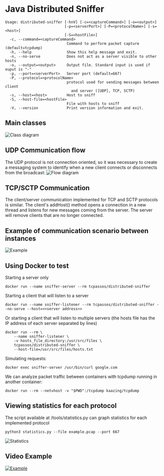 # Java Distributed Sniffer
```console
Usage: distributed-sniffer [-hnV] [-c=<captureCommand>] [-o=<output>]
                           [-p=<serverPort>] [-P=<protocolName>] [-s=<host>]
                           [-S=<hostFile>]
  -c, --command=<captureCommand>
                            Command to perform packet capture (default=tcpdump)
  -h, --help                Show this help message and exit.
  -n, --no-serve            Does not act as a server visible to other hosts
  -o, --output=<output>     Output file. Standard input is used if ouput is "-"
  -p, --port=<serverPort>   Server port (default=667)
  -P, --protocol=<protocolName>
                            protocol used for sending messages between client
                              and server ([UDP], TCP, SCTP)
  -s, --host=<host>         Host to sniff
  -S, --host-file=<hostFile>
                            File with hosts to sniff
  -V, --version             Print version information and exit.
```
## Main classes
![Class diagram](https://i.imgur.com/RG09Dtf.png)

## UDP Communication flow
The UDP protocol is not connection oriented, so it was necessary to create a messaging system to identify when a new client connects or disconnects from the broadcast:
![Flow diagram](https://i.imgur.com/yTjoTbD.png)

## TCP/SCTP Communication
The client/server communication implemented for TCP and SCTP protocols is similar. The client's addHost() method opens a connection in a new thread and listens for new messages coming from the server. The server will remove clients that are no longer connected.

## Example of communication scenario between instances
![Example](https://i.imgur.com/NdL914m.png)

## Using Docker to test
Starting a server only
```console
docker run --name sniffer-server --rm tcpassos/distributed-sniffer
```
Starting a client that will listen to a server
```console
docker run --name sniffer-listener --rm tcpassos/distributed-sniffer --no-serve --host=<<server address>>
```
Or starting a client that will listen to multiple servers (the hosts file has the IP address of each server separated by lines)
```console
docker run --rm \
    --name sniffer-listener \
    -v hosts_file_directory:/usr/src/files \
    tcpassos/distributed-sniffer \
    --host-file=/usr/src/files/hosts.txt
```
Simulating requests:
```console
docker exec sniffer-server /usr/bin/curl google.com
```
We can analyze packet traffic between containers with tcpdump running in another container:
```console
docker run --rm --net=host -v "$PWD":/tcpdump kaazing/tcpdump
```
## Viewing statistics for each protocol
The script available at /tools/statistics.py can graph statistics for each implemented protocol
```console
python3 statistics.py --file example.pcap --port 667
```
![Statistics](https://i.imgur.com/RT0pXrs.png)
## Video Example
[![Example](https://img.youtube.com/vi/pFsOG_oaS_4/0.jpg)](https://www.youtube.com/watch?v=pFsOG_oaS_4)